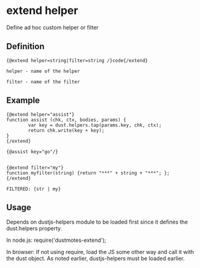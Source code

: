 # extend helper 

Define ad hoc custom helper or filter

## Definition

```
{@extend helper=string|filter=string /}code{/extend}

helper - name of the helper

filter - name of the filter
```

## Example

```
{@extend helper="assist"}
function assist (chk, ctx, bodies, params) {
        var key = dust.helpers.tap(params.key, chk, ctx);
        return chk.write(key + key);
}
{/extend}

{@assist key="go"/}


{@extend filter="my"}
function myfilter(string) {return "***" + string + "***"; };
{/extend}

FILTERED: {str | my}
```

## Usage
Depends on dustjs-helpers module to be loaded first since it defines
the dust.helpers property.

In node.js:
require('dustmotes-extend');

In browser:
If not using require, load the JS some other way and call it with the dust object. As noted earlier,
dustjs-helpers must be loaded earlier.

